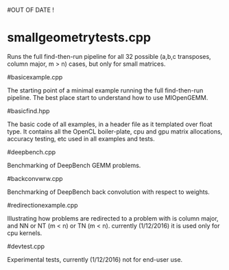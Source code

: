 #OUT OF DATE !

# smallgeometrytests.cpp

Runs the full find-then-run pipeline for all 32 possible (a,b,c transposes, column major, m > n)  cases, but only for small matrices. 
    
#basicexample.cpp

The starting point of a minimal example running the full find-then-run pipeline. The best place start to understand how to use MIOpenGEMM. 

#basicfind.hpp

The basic code of all examples, in a header file as it templated over float type. It contains all the OpenCL boiler-plate, cpu and gpu matrix allocations, accuracy testing, etc used in all examples and tests. 

#deepbench.cpp

Benchmarking of DeepBench GEMM problems.

#backconvwrw.cpp

Benchmarking of DeepBench back convolution with respect to weights.

#redirectionexample.cpp

Illustrating how problems are redirected to a problem  with is column major, and NN or NT (m < n) or TN (m < n). currently (1/12/2016) it is used only for cpu kernels.

#devtest.cpp

Experimental tests, currently (1/12/2016) not for end-user use.
